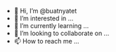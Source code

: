 - 👋 Hi, I’m @buatnyatet
- 👀 I’m interested in ...
- 🌱 I’m currently learning ...
- 💞️ I’m looking to collaborate on ...
- 📫 How to reach me ...

<!---
buatnyatet/buatnyatet is a ✨ special ✨ repository because its `README.md` (this file) appears on your GitHub profile.
You can click the Preview link to take a look at your changes.
--->

